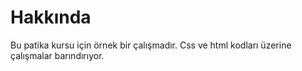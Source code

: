 # Hakkında
Bu  patika kursu için örnek bir çalışmadır.
Css ve html kodları üzerine çalışmalar barındırıyor. 


